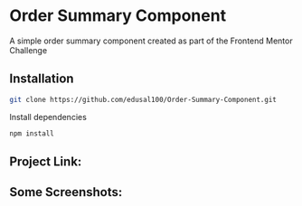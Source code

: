 # Order Summary Component
A simple order summary component created as part of the Frontend Mentor Challenge

## Installation


```bash
git clone https://github.com/edusal100/Order-Summary-Component.git
```

Install dependencies

```bash
npm install
```

## Project Link:


## Some Screenshots:
